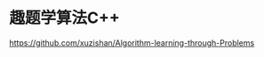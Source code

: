 # 趣题学算法C++













https://github.com/xuzishan/Algorithm-learning-through-Problems

















